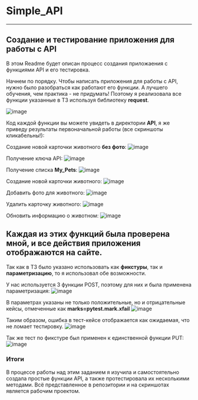 # Simple_API
---
## Создание и тестирование приложения для работы с API

В этом Readme будет описан процесс создания приложаения с функциями API и его тестировка.


Начнем по порядку.
Чтобы написать приложения для работы с API, нужно было разобраться как работают его функции. А лучшего обучения, чем практика - не придумать!
Поэтому я реализовала все функции указанные в ТЗ используя библиотеку **request**.

![image](https://user-images.githubusercontent.com/71213226/145867856-542c5809-2e42-42f5-8fdf-6e70420dc145.png)

Код каждой функции вы можете увидеть в директории **API**, я же приведу результаты первоначальной работы (все скриншоты кликабельны!):

Создание новой карточки животного **без фото**:
![image](https://user-images.githubusercontent.com/71213226/145868196-7cb564ba-2880-403e-a0aa-09bf49444403.png)

Получение ключа API:
![image](https://user-images.githubusercontent.com/71213226/145868480-a9fdb22c-22e7-453b-ae95-a2f942abbd60.png)

Получение списка **My_Pets**:
![image](https://user-images.githubusercontent.com/71213226/145868556-6e8ca465-a116-40b1-b367-1126bb465c8c.png)

Создание новой карточки животного:
![image](https://user-images.githubusercontent.com/71213226/145868912-3d526d0a-f0c4-492f-84d0-6bdcf119e7d6.png)

Добавить фото для животного:
![image](https://user-images.githubusercontent.com/71213226/145868963-7dddb7c6-4e11-407d-bf35-c360818a85df.png)

Удалить карточку животного:
![image](https://user-images.githubusercontent.com/71213226/145869171-5a047f0a-cb87-4345-9804-4b73bcea9dd2.png)

Обновить информацию о животном:
![image](https://user-images.githubusercontent.com/71213226/145869231-8fc7ebbd-2ea2-4d85-88fd-8caf1485b267.png)

Каждая из этих функций была проверена мной, и все действия приложения отображаются на сайте.
---


Так как в ТЗ было указано использовать как **фикстуры**, так и **параметризацию**, то я использовал обе возможности.

У нас используется 3 функции POST, поэтому для них и была применена параметризация:
![image](https://user-images.githubusercontent.com/71213226/145870780-a77ccb87-dd79-405b-987f-400d31437512.png)


В параметрах указаны не только положительные, но и отрицательные кейсы, отмеченные как **marks=pytest.mark.xfail**
![image](https://user-images.githubusercontent.com/71213226/145870945-e7807c7d-12c6-4cb6-9057-eef50a81228e.png)

Таким образом, ошибка в тест-кейсе отображается как ожидаемая, что не ломает тестировку.
![image](https://user-images.githubusercontent.com/71213226/145871157-e5a4052e-6516-4258-9dca-706363330431.png)

Так же тест по фикстуре был применен к единственной функции PUT:
![image](https://user-images.githubusercontent.com/71213226/145871287-4134389a-70d7-4e50-b779-15d1eb9417a9.png)

### Итоги
В процессе работы над этим заданием я изучила и самостоятельно создала простые функции API, а также протестировала их несколькими методами.
Всё представленное в репозитории и на скриншотах является рабочим проектом.
